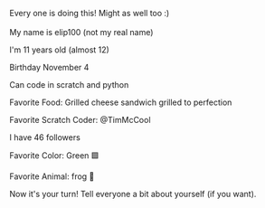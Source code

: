 Every one is doing this! Might as well too :)<br><br>
My name is elip100 (not my real name)

I'm 11 years old (almost 12)

Birthday November 4

Can code in scratch and python

Favorite Food: Grilled cheese sandwich grilled to perfection

Favorite Scratch Coder: @TimMcCool

I have 46 followers

Favorite Color: Green 🟩

Favorite Animal: frog 🐸

Now it's your turn! Tell everyone a bit about yourself (if you want).